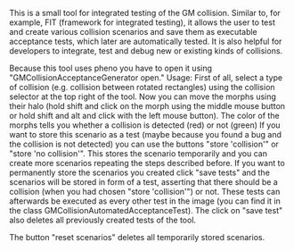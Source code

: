 This is a small tool for integrated testing of the GM collision. Similar to, for example, FIT (framework for integrated testing), it allows the user to test and create various collision scenarios and save them as executable acceptance tests, which later are automatically tested. It is also helpful for developers to integrate, test and debug new or existing kinds of collisions.

Because this tool uses pheno you have to open it using "GMCollisionAcceptanceGenerator open."
Usage:
First of all, select a type of collision (e.g. collision between rotated rectangles) using the collision selector at the top right of the tool.
Now you can move the morphs using their halo (hold shift and click on the morph using the middle mouse button or hold shift and alt and click with the left mouse button).
The color of the morphs tells you whether a collision is detected (red) or not (green)
If you want to store this scenario as a test (maybe because you found a bug and the collision is not detected) you can use the buttons "store 'collision'" or "store 'no collision'". This stores the scenario temporarily and you can create more scenarios repeating the steps described before.
If you want to permanently store the scenarios you created click "save tests" and the scenarios will be stored in form of a test, asserting that there should be a collision (when you had chosen "store 'collision'") or not. These tests can afterwards be executed as every other test in the image (you can find it in the class GMCollisionAutomatedAcceptanceTest). The click on "save test" also deletes all previously created tests of the tool.

The button "reset scenarios" deletes all temporarily stored scenarios.
